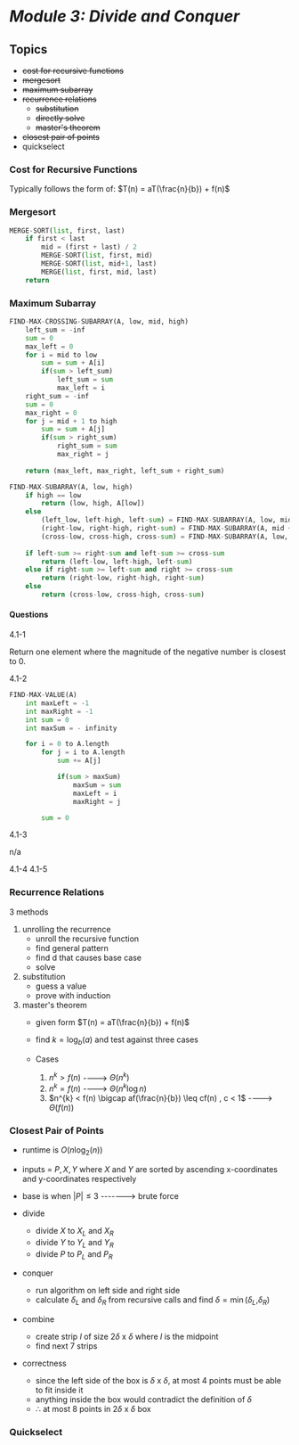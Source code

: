 # ***Module 3: Divide and Conquer***

## **Topics**

- ~~cost for recursive functions~~
- ~~mergesort~~
- ~~maximum subarray~~
- ~~recurrence relations~~
    - ~~substitution~~
    - ~~directly solve~~
    - ~~master's theorem~~
- ~~closest pair of points~~
- quickselect
  
### **Cost for Recursive Functions**

Typically follows the form of: $T(n) = aT(\frac{n}{b}) + f(n)$

### **Mergesort**
```python
MERGE-SORT(list, first, last)
    if first < last
        mid = (first + last) / 2
        MERGE-SORT(list, first, mid)
        MERGE-SORT(list, mid+1, last)
        MERGE(list, first, mid, last)
    return
```

### **Maximum Subarray**

```python
FIND-MAX-CROSSING-SUBARRAY(A, low, mid, high)
    left_sum = -inf
    sum = 0
    max_left = 0
    for i = mid to low
        sum = sum + A[i]
        if(sum > left_sum)  
            left_sum = sum
            max_left = i
    right_sum = -inf
    sum = 0
    max_right = 0
    for j = mid + 1 to high
        sum = sum + A[j]
        if(sum > right_sum)
            right_sum = sum
            max_right = j
    
    return (max_left, max_right, left_sum + right_sum)

FIND-MAX-SUBARRAY(A, low, high)
    if high == low
        return (low, high, A[low])
    else
        (left_low, left-high, left-sum) = FIND-MAX-SUBARRAY(A, low, mid)
        (right-low, right-high, right-sum) = FIND-MAX-SUBARRAY(A, mid + 1, high)
        (cross-low, cross-high, cross-sum) = FIND-MAX-SUBARRAY(A, low, mid, high)
    
    if left-sum >= right-sum and left-sum >= cross-sum
        return (left-low, left-high, left-sum)
    else if right-sum >= left-sum and right >= cross-sum
        return (right-low, right-high, right-sum)
    else
        return (cross-low, cross-high, cross-sum)
```

#### **Questions**

4.1-1

Return one element where the magnitude of the negative number is closest to 0.

4.1-2

```python
FIND-MAX-VALUE(A)
    int maxLeft = -1
    int maxRight = -1
    int sum = 0
    int maxSum = - infinity

    for i = 0 to A.length
        for j = i to A.length
            sum += A[j]

            if(sum > maxSum)
                maxSum = sum
                maxLeft = i
                maxRight = j

        sum = 0
```

4.1-3

n/a

4.1-4
4.1-5

### **Recurrence Relations**

3 methods

1. unrolling the recurrence
   - unroll the recursive function
   - find general pattern
   - find d that causes base case
   - solve
2. substitution
   - guess a value
   - prove with induction
3. master's theorem
   - given form $T(n) = aT(\frac{n}{b}) + f(n)$
   - find $k = \log_{b}(a)$ and test against three cases
   - Cases
  
        1. $n^{k} > f(n)$ ----> $\Theta{(n^{k})}$
        2. $n^{k} = f(n)$ ----> $\Theta{(n^{k}\log{n})}$ 
        3. $n^{k} < f(n) \bigcap af(\frac{n}{b}) \leq cf(n) , c < 1$ ----> $\Theta{(f(n))}$

### **Closest Pair of Points**

- runtime is $O(n\log_{2}(n))$
- inputs = $P, X, Y$ where $X$ and $Y$ are sorted by ascending x-coordinates and y-coordinates respectively
- base is when $|P| \leq 3$ ------->  brute force
- divide
  - divide $X$ to $X_L$ and $X_R$
  - divide $Y$ to $Y_L$ and $Y_R$
  - divide $P$ to $P_L$ and $P_R$
- conquer
  - run algorithm on left side and right side
  - calculate $\delta_{L}$ and $\delta_{R}$ from recursive calls and find $\delta = \min{(\delta_L, }{\delta_R)}$
- combine
  - create strip $l$ of size $2\delta$ x $\delta$ where $l$ is the midpoint
  - find next 7 strips

- correctness
  - since the left side of the box is $\delta$ x $\delta$, at most 4 points must be able to fit inside it
  - anything inside the box would contradict the definition of $\delta$ 
  - $\therefore$ at most 8 points in $2\delta$ x $\delta$ box

### **Quickselect**





